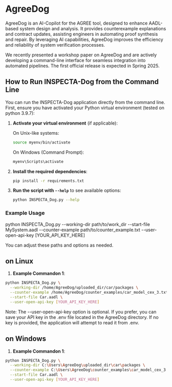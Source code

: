 # AgreeDog
AgreeDog is an AI-Copilot for the AGREE tool, designed to enhance AADL-based system design and analysis. It provides counterexample explanations and contract updates, assisting engineers in automating proof synthesis and repair. By leveraging AI capabilities, AgreeDog improves the efficiency and reliability of system verification processes.

We recently presented a workshop paper on AgreeDog and are actively developing a command-line interface for seamless integration into automated pipelines. The first official release is expected in Spring 2025.

## How to Run INSPECTA-Dog from the Command Line

You can run the INSPECTA-Dog application directly from the command line.  
First, ensure you have activated your Python virtual environment (tested on 
python 3.9.7):


1. **Activate your virtual environment** (if applicable):

    On Unix-like systems:
    ```bash
    source myenv/bin/activate
    ```
    
    On Windows (Command Prompt):
    ```powershell
    myenv\Scripts\activate
    ```

2. **Install the required dependencies**:
    ```bash
    pip install -r requirements.txt
    ```

3. **Run the script with `--help`** to see available options:
    ```bash
    python INSPECTA_Dog.py --help
    ```

### Example Usage 

python INSPECTA_Dog.py 
  --working-dir path/to/work_dir 
  --start-file MySystem.aadl 
  --counter-example path/to/counter_example.txt 
  --user-open-api-key [YOUR_API_KEY_HERE]

You can adjust these paths and options as needed. 
## on Linux
1. **Example Commandon 1**:

```bash
python INSPECTA_Dog.py \
  --working-dir /home/AgreeDog/uploaded_dir/car/packages \
  --counter-example /home/AgreeDog/counter_examples/car_model_cex_3.txt \
  --start-file Car.aadl \
  --user-open-api-key [YOUR_API_KEY_HERE]
  ```

Note: The --user-open-api-key option is optional. If you prefer, you can save your API key in the .env file located in the AgreeDog directory. If no key is provided, the application will attempt to read it from .env.

## on Windows
1. **Example Commandon 1**:

```bash
python INSPECTA_Dog.py \
  --working-dir C:\Users\AgreeDog\uploaded_dir\car\packages \
  --counter-example C:\Users\AgreeDog\counter_examples\car_model_cex_3.txt\
  --start-file Car.aadl \
  --user-open-api-key [YOUR_API_KEY_HERE]
```